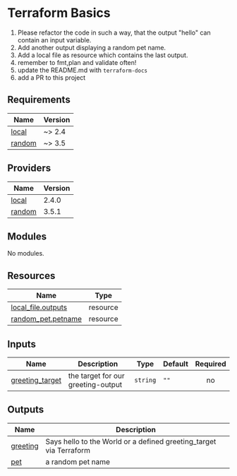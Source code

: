 # Terraform Basics

1. Please refactor the code in such a way, that the output "hello"
can contain an input variable.
2. Add another output displaying a random pet name.
3. Add a local file as resource which contains the last output.
4. remember to fmt,plan and validate often!
5. update the README.md with `terraform-docs`
6. add a PR to this project

## Requirements

| Name | Version |
|------|---------|
| <a name="requirement_local"></a> [local](#requirement\_local) | ~> 2.4 |
| <a name="requirement_random"></a> [random](#requirement\_random) | ~> 3.5 |

## Providers

| Name | Version |
|------|---------|
| <a name="provider_local"></a> [local](#provider\_local) | 2.4.0 |
| <a name="provider_random"></a> [random](#provider\_random) | 3.5.1 |

## Modules

No modules.

## Resources

| Name | Type |
|------|------|
| [local_file.outputs](https://registry.terraform.io/providers/hashicorp/local/latest/docs/resources/file) | resource |
| [random_pet.petname](https://registry.terraform.io/providers/hashicorp/random/latest/docs/resources/pet) | resource |

## Inputs

| Name | Description | Type | Default | Required |
|------|-------------|------|---------|:--------:|
| <a name="input_greeting_target"></a> [greeting\_target](#input\_greeting\_target) | the target for our greeting-output | `string` | `""` | no |

## Outputs

| Name | Description |
|------|-------------|
| <a name="output_greeting"></a> [greeting](#output\_greeting) | Says hello to the World or a defined greeting\_target via Terraform |
| <a name="output_pet"></a> [pet](#output\_pet) | a random pet name |
